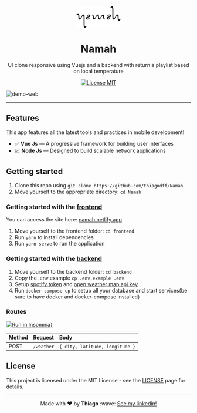 <h1 align="center">
<br>
  <img src="frontend/src/assets/logo.svg" alt="namah" width="120">
<br>
<br>
Namah
</h1>

<p align="center">UI clone responsive using Vuejs and a backend with return a playlist based on local temperature</p>

<p align="center">
  <a href="https://opensource.org/licenses/MIT">
    <img src="https://img.shields.io/badge/License-MIT-blue.svg" alt="License MIT">
  </a>
</p>

<div>
  <img src="./.github/namah-full.gif" alt="demo-web" height="425">
</div>

<hr />

## Features

This app features all the latest tools and practices in mobile development!

- ✅ **Vue Js** — A progressive framework for building user interfaces
- 💹 **Node Js** — Designed to build scalable network applications

## Getting started

1. Clone this repo using `git clone https://github.com/thiagodff/Namah`
2. Move yourself to the appropriate directory: `cd Namah`<br />

### Getting started with the [frontend](https://github.com/thiagodff/Namah/tree/master/frontend)

You can access the site here: [namah.netlify.app](namah.netlify.app/)

1. Move yourself to the frontend folder: `cd frontend`<br />
2. Run `yarn` to install dependencies<br />
3. Run `yarn serve` to run the application

### Getting started with the [backend](https://github.com/thiagodff/Namah/tree/master/backend)

1. Move yourself to the backend folder: `cd backend`<br />
2. Copy the .env.example `cp .env.example .env`<br>
3. Setup [spotify token](https://developer.spotify.com/console/get-playlist/) and [open weather map api key](https://openweathermap.org/api)<br>
4. Run `docker-compose up` to setup all your database and start services(be sure to have docker and docker-compose installed)<br>

### Routes

[![Run in Insomnia}](https://insomnia.rest/images/run.svg)](https://insomnia.rest/run/?label=Playlist%20Based%20on%20Temperature&uri=https%3A%2F%2Fraw.githubusercontent.com%2Fthiagodff%2FNamah%2Fmaster%2F.github%2FInsomnia.json)

| Method | Request    | Body                            |
| :----- | :--------- | :------------------------------ |
| POST   | `/weather` | `{ city, latitude, longitude }` |

## License

This project is licensed under the MIT License - see the [LICENSE](https://opensource.org/licenses/MIT) page for details.

---

<p align="center">Made with ❤️ by <strong>Thiago</strong> :wave: <a href="https://www.linkedin.com/in/thiago-fernandes-dornelles">See my linkedin!</a></p>
